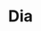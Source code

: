 ---
title: "Dia"
url: /ciudad-autonoma-de-buenos-aires/dia-wenceslao-villafane/
shop: Lebensmittel
---